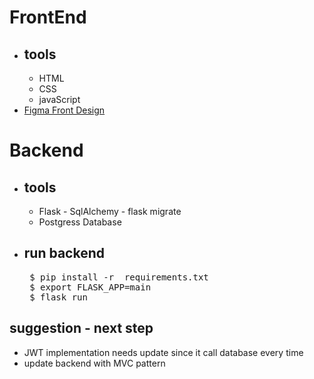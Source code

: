 # FrontEnd
  - ## tools 
    - HTML
    - CSS 
    - javaScript
  - [Figma Front Design](https://www.figma.com/file/9S59KDhNeIwBXwabEw0300/recycling?node-id=0%3A1)



# Backend

  - ## tools 
    - Flask - SqlAlchemy - flask migrate
    - Postgress Database

  - ## run backend 
    <pre>
     $ pip install -r  requirements.txt 
     $ export FLASK_APP=main
     $ flask run 
    </pre>


## suggestion - next step  
-  JWT implementation needs update since it call database every time 
-  update backend with MVC pattern 
